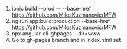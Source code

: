 1. ionic build --prod -- --base-href https://github.com/MilosKuzmanovic/MFW
2. ng run app:build:production --base-href https://github.com/MilosKuzmanovic/MFW
3. npx angular-cli-ghpages --dir=www
4. Go to gh-pages branch and in index.html set <base href="/MFW/">
